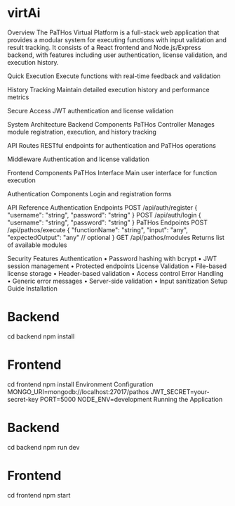 # virtAi

Overview
The PaTHos Virtual Platform is a full-stack web application that provides a modular system for executing functions with input validation and result tracking. It consists of a React frontend and Node.js/Express backend, with features including user authentication, license validation, and execution history.

Quick Execution
Execute functions with real-time feedback and validation

History Tracking
Maintain detailed execution history and performance metrics

Secure Access
JWT authentication and license validation

System Architecture
Backend Components
PaTHos Controller
Manages module registration, execution, and history tracking

API Routes
RESTful endpoints for authentication and PaTHos operations

Middleware
Authentication and license validation

Frontend Components
PaTHos Interface
Main user interface for function execution

Authentication Components
Login and registration forms

API Reference
Authentication Endpoints
POST
/api/auth/register
{
  "username": "string",
  "password": "string"
}
POST
/api/auth/login
{
  "username": "string",
  "password": "string"
}
PaTHos Endpoints
POST
/api/pathos/execute
{
  "functionName": "string",
  "input": "any",
  "expectedOutput": "any" // optional
}
GET
/api/pathos/modules
Returns list of available modules

Security Features
Authentication
• Password hashing with bcrypt
• JWT session management
• Protected endpoints
License Validation
• File-based license storage
• Header-based validation
• Access control
Error Handling
• Generic error messages
• Server-side validation
• Input sanitization
Setup Guide
Installation
# Backend
cd backend
npm install

# Frontend
cd frontend
npm install
Environment Configuration
MONGO_URI=mongodb://localhost:27017/pathos
JWT_SECRET=your-secret-key
PORT=5000
NODE_ENV=development
Running the Application
# Backend
cd backend
npm run dev

# Frontend
cd frontend
npm start

